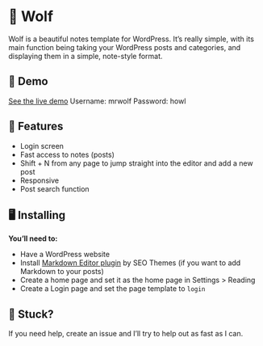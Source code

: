 #  🐺 Wolf
Wolf is a beautiful notes template for WordPress. It’s really simple, with its main function being taking your WordPress posts and categories, and displaying them in a simple, note-style format.

## 🔌 Demo
 [See the live demo](https://wolf.ciavuc.co/)
Username: mrwolf
Password: howl

## 🙌 Features
* Login screen
* Fast access to notes (posts)
* Shift + N from any page to jump straight into the editor and add a new post
* Responsive
* Post search function

## 🖥 Installing
**You’ll need to:**
* Have a WordPress website
* Install [Markdown Editor plugin](https://wordpress.org/plugins/markdown-editor/) by SEO Themes (if you want to add Markdown to your posts)
* Create a home page and set it as the home page in Settings > Reading
* Create a Login page and set the page template to `login`

## 🚨 Stuck?
If you need help, create an issue and I’ll try to help out as fast as I can.
